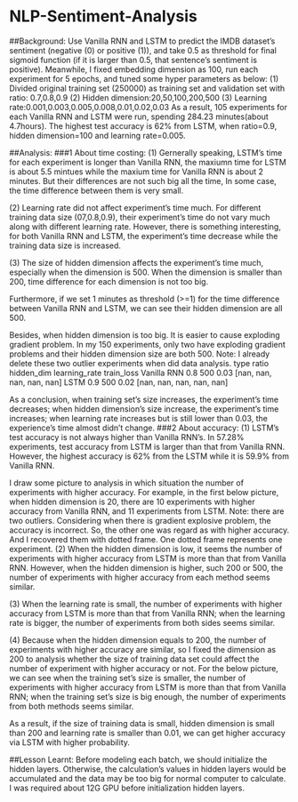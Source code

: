 # NLP-Sentiment-Analysis

##Background: 
Use Vanilla RNN and LSTM to predict the IMDB dataset’s sentiment (negative (0) or positive (1)), and take 0.5 as threshold for final sigmoid function (if it is larger than 0.5, that sentence’s sentiment is positive). Meanwhile, I fixed embedding dimension as 100, run each experiment for 5 epochs, and tuned some hyper parameters as below:
(1)	Divided original training set (250000) as training set and validation set with ratio: 0.7,0.8,0.9
(2)	Hidden dimension:20,50,100,200,500
(3)	Learning rate:0.001,0.003,0.005,0.008,0.01,0.02,0.03
As a result, 105 experiments for each Vanilla RNN and LSTM were run, spending 284.23 minutes(about 4.7hours). The highest test accuracy is 62% from LSTM, when ratio=0.9, hidden dimension=100 and learning rate=0.005.

##Analysis:
###1 About time costing:
(1) Gernerally speaking, LSTM’s time for each experiment is longer than Vanilla RNN, the maxiumn time for LSTM is about 5.5 mintues while the maxium time for Vanilla RNN is about 2 minutes. But their differences are not such big all the time, In some case, the time difference between them is very small.
 
(2) Learning rate did not affect experiment’s time much. For different training data size (07,0.8,0.9), their experiment’s time do not vary much along with different learning rate. However, there is something interesting, for both Vanilla RNN and LSTM, the experiment’s time decrease while the training data size is increased.
    
(3)	The size of hidden dimension affects the experiment’s time much, especially when the dimension is 500. When the dimension is smaller than 200, time difference for each dimension is not too big.
    
Furthermore, if we set 1 minutes as threshold (>=1) for the time difference between Vanilla RNN and LSTM, we can see their hidden dimension are all 500.
 
Besides, when hidden dimension is too big. It is easier to cause exploding gradient problem. In my 150 experiments, only two have exploding gradient problems and their hidden dimension size are both 500. Note: I already delete these two outlier experiments when did data analysis.
type	ratio	hidden_dim	learning_rate	train_loss
Vanilla RNN	0.8	500	0.03	[nan, nan, nan, nan, nan]
LSTM	0.9	500	0.02	[nan, nan, nan, nan, nan]

As a conclusion, when training set’s size increases, the experiment’s time decreases; when hidden dimension’s size increase, the experiment’s time increases; when learning rate increases but is still lower than 0.03, the experience’s time almost didn’t change.
###2 About accuracy:
(1) LSTM’s test accuracy is not always higher than Vanilla RNN’s. In 57.28% experiments, test accuracy from LSTM is larger than that from Vanilla RNN. However, the highest accuracy is 62% from the LSTM while it is 59.9% from Vanilla RNN.
 
I draw some picture to analysis in which situation the number of experiments with higher accuracy.
For example, in the first below picture, when hidden dimension is 20, there are 10 experiments with higher accuracy from Vanilla RNN, and 11 experiments from LSTM.
Note: there are two outliers. Considering when there is gradient explosive problem, the accuracy is incorrect. So, the other one was regard as with higher accuracy. And I recovered them with dotted frame. One dotted frame represents one experiment.
(2) When the hidden dimension is low, it seems the number of experiments with higher accuracy from LSTM is more than that from Vanilla RNN. However, when the hidden dimension is higher, such 200 or 500, the number of experiments with higher accuracy from each method seems similar.
 

(3) When the learning rate is small, the number of experiments with higher accuracy from LSTM is more than that from Vanilla RNN; when the learning rate is bigger, the number of experiments from both sides seems similar.
 
(4) Because when the hidden dimension equals to 200, the number of experiments with higher accuracy are similar, so I fixed the dimension as 200 to analysis whether the size of training data set could affect the number of experiment with higher accuracy or not. For the below picture, we can see when the training set’s size is smaller, the number of experiments with higher accuracy from LSTM is more than that from Vanilla RNN; when the training set’s size is big enough, the number of experiments from both methods seems similar.
 
As a result, if the size of training data is small, hidden dimension is small than 200 and learning rate is smaller than 0.01, we can get higher accuracy via LSTM with higher probability.

##Lesson Learnt: 
Before modeling each batch, we should initialize the hidden layers. Otherwise, the calculation’s values in hidden layers would be accumulated and the data may be too big for normal computer to calculate. I was required about 12G GPU before initialization hidden layers.

